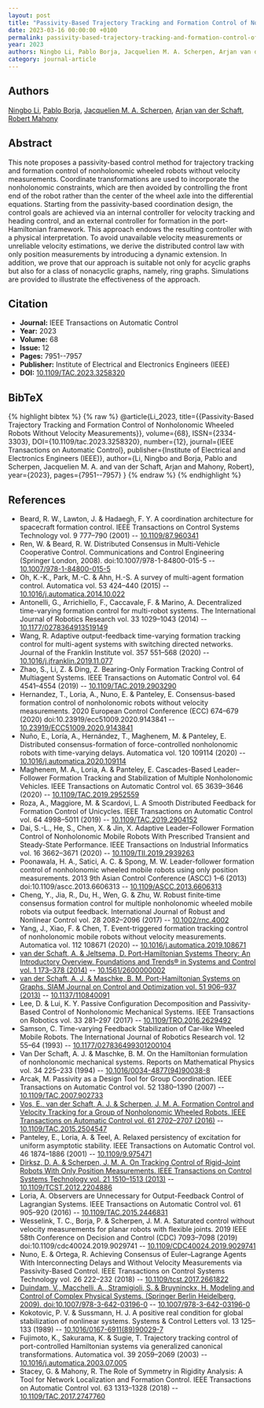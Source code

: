 ```yaml
---
layout: post
title: "Passivity-Based Trajectory Tracking and Formation Control of Nonholonomic Wheeled Robots Without Velocity Measurements"
date: 2023-03-16 00:00:00 +0100
permalink: passivity-based-trajectory-tracking-and-formation-control-of-nonholonomic-wheeled-robots-without-velocity-measurements
year: 2023
authors: Ningbo Li, Pablo Borja, Jacquelien M. A. Scherpen, Arjan van der Schaft, Robert Mahony
category: journal-article
---
```

 
## Authors
[Ningbo Li](authors/ningbo-li), [Pablo Borja](authors/luis-pablo-borja), [Jacquelien M. A. Scherpen](authors/jacquelien-m-a-scherpen), [Arjan van der Schaft](authors/arjan-van-der-schaft), [Robert Mahony](authors/robert-mahony)
 
## Abstract
This note proposes a passivity-based control method for trajectory tracking and formation control of nonholonomic wheeled robots without velocity measurements. Coordinate transformations are used to incorporate the nonholonomic constraints, which are then avoided by controlling the front end of the robot rather than the center of the wheel axle into the differential equations. Starting from the passivity-based coordination design, the control goals are achieved via an internal controller for velocity tracking and heading control, and an external controller for formation in the port-Hamiltonian framework. This approach endows the resulting controller with a physical interpretation. To avoid unavailable velocity measurements or unreliable velocity estimations, we derive the distributed control law with only position measurements by introducing a dynamic extension. In addition, we prove that our approach is suitable not only for acyclic graphs but also for a class of nonacyclic graphs, namely, ring graphs. Simulations are provided to illustrate the effectiveness of the approach.
 
## Citation
- **Journal:** IEEE Transactions on Automatic Control
- **Year:** 2023
- **Volume:** 68
- **Issue:** 12
- **Pages:** 7951--7957
- **Publisher:** Institute of Electrical and Electronics Engineers (IEEE)
- **DOI:** [10.1109/TAC.2023.3258320](https://doi.org/10.1109/TAC.2023.3258320)
 
## BibTeX
{% highlight bibtex %}
{% raw %}
@article{Li_2023,
  title={{Passivity-Based Trajectory Tracking and Formation Control of Nonholonomic Wheeled Robots Without Velocity Measurements}},
  volume={68},
  ISSN={2334-3303},
  DOI={10.1109/tac.2023.3258320},
  number={12},
  journal={IEEE Transactions on Automatic Control},
  publisher={Institute of Electrical and Electronics Engineers (IEEE)},
  author={Li, Ningbo and Borja, Pablo and Scherpen, Jacquelien M. A. and van der Schaft, Arjan and Mahony, Robert},
  year={2023},
  pages={7951--7957}
}
{% endraw %}
{% endhighlight %}
 
## References
- Beard, R. W., Lawton, J. & Hadaegh, F. Y. A coordination architecture for spacecraft formation control. IEEE Transactions on Control Systems Technology vol. 9 777–790 (2001) -- [10.1109/87.960341](https://doi.org/10.1109/87.960341)
- Ren, W. & Beard, R. W. Distributed Consensus in Multi-Vehicle Cooperative Control. Communications and Control Engineering (Springer London, 2008). doi:10.1007/978-1-84800-015-5 -- [10.1007/978-1-84800-015-5](https://doi.org/10.1007/978-1-84800-015-5)
- Oh, K.-K., Park, M.-C. & Ahn, H.-S. A survey of multi-agent formation control. Automatica vol. 53 424–440 (2015) -- [10.1016/j.automatica.2014.10.022](https://doi.org/10.1016/j.automatica.2014.10.022)
- Antonelli, G., Arrichiello, F., Caccavale, F. & Marino, A. Decentralized time-varying formation control for multi-robot systems. The International Journal of Robotics Research vol. 33 1029–1043 (2014) -- [10.1177/0278364913519149](https://doi.org/10.1177/0278364913519149)
- Wang, R. Adaptive output-feedback time-varying formation tracking control for multi-agent systems with switching directed networks. Journal of the Franklin Institute vol. 357 551–568 (2020) -- [10.1016/j.jfranklin.2019.11.077](https://doi.org/10.1016/j.jfranklin.2019.11.077)
- Zhao, S., Li, Z. & Ding, Z. Bearing-Only Formation Tracking Control of Multiagent Systems. IEEE Transactions on Automatic Control vol. 64 4541–4554 (2019) -- [10.1109/TAC.2019.2903290](https://doi.org/10.1109/TAC.2019.2903290)
- Hernandez, T., Loria, A., Nuno, E. & Panteley, E. Consensus-based formation control of nonholonomic robots without velocity measurements. 2020 European Control Conference (ECC) 674–679 (2020) doi:10.23919/ecc51009.2020.9143841 -- [10.23919/ECC51009.2020.9143841](https://doi.org/10.23919/ECC51009.2020.9143841)
- Nuño, E., Loría, A., Hernández, T., Maghenem, M. & Panteley, E. Distributed consensus-formation of force-controlled nonholonomic robots with time-varying delays. Automatica vol. 120 109114 (2020) -- [10.1016/j.automatica.2020.109114](https://doi.org/10.1016/j.automatica.2020.109114)
- Maghenem, M. A., Loria, A. & Panteley, E. Cascades-Based Leader–Follower Formation Tracking and Stabilization of Multiple Nonholonomic Vehicles. IEEE Transactions on Automatic Control vol. 65 3639–3646 (2020) -- [10.1109/TAC.2019.2952559](https://doi.org/10.1109/TAC.2019.2952559)
- Roza, A., Maggiore, M. & Scardovi, L. A Smooth Distributed Feedback for Formation Control of Unicycles. IEEE Transactions on Automatic Control vol. 64 4998–5011 (2019) -- [10.1109/TAC.2019.2904152](https://doi.org/10.1109/TAC.2019.2904152)
- Dai, S.-L., He, S., Chen, X. & Jin, X. Adaptive Leader–Follower Formation Control of Nonholonomic Mobile Robots With Prescribed Transient and Steady-State Performance. IEEE Transactions on Industrial Informatics vol. 16 3662–3671 (2020) -- [10.1109/TII.2019.2939263](https://doi.org/10.1109/TII.2019.2939263)
- Poonawala, H. A., Satici, A. C. & Spong, M. W. Leader-follower formation control of nonholonomic wheeled mobile robots using only position measurements. 2013 9th Asian Control Conference (ASCC) 1–6 (2013) doi:10.1109/ascc.2013.6606313 -- [10.1109/ASCC.2013.6606313](https://doi.org/10.1109/ASCC.2013.6606313)
- Cheng, Y., Jia, R., Du, H., Wen, G. & Zhu, W. Robust finite‐time consensus formation control for multiple nonholonomic wheeled mobile robots via output feedback. International Journal of Robust and Nonlinear Control vol. 28 2082–2096 (2017) -- [10.1002/rnc.4002](https://doi.org/10.1002/rnc.4002)
- Yang, J., Xiao, F. & Chen, T. Event-triggered formation tracking control of nonholonomic mobile robots without velocity measurements. Automatica vol. 112 108671 (2020) -- [10.1016/j.automatica.2019.108671](https://doi.org/10.1016/j.automatica.2019.108671)
- [van der Schaft, A. & Jeltsema, D. Port-Hamiltonian Systems Theory: An Introductory Overview. Foundations and Trends® in Systems and Control vol. 1 173–378 (2014)](port-hamiltonian-systems-theory-an-introductory-overview-journal) -- [10.1561/2600000002](https://doi.org/10.1561/2600000002)
- [van der Schaft, A. J. & Maschke, B. M. Port-Hamiltonian Systems on Graphs. SIAM Journal on Control and Optimization vol. 51 906–937 (2013)](port-hamiltonian-systems-on-graphs) -- [10.1137/110840091](https://doi.org/10.1137/110840091)
- Lee, D. & Lui, K. Y. Passive Configuration Decomposition and Passivity-Based Control of Nonholonomic Mechanical Systems. IEEE Transactions on Robotics vol. 33 281–297 (2017) -- [10.1109/TRO.2016.2629492](https://doi.org/10.1109/TRO.2016.2629492)
- Samson, C. Time-varying Feedback Stabilization of Car-like Wheeled Mobile Robots. The International Journal of Robotics Research vol. 12 55–64 (1993) -- [10.1177/027836499301200104](https://doi.org/10.1177/027836499301200104)
- Van Der Schaft, A. J. & Maschke, B. M. On the Hamiltonian formulation of nonholonomic mechanical systems. Reports on Mathematical Physics vol. 34 225–233 (1994) -- [10.1016/0034-4877(94)90038-8](https://doi.org/10.1016/0034-4877(94)90038-8)
- Arcak, M. Passivity as a Design Tool for Group Coordination. IEEE Transactions on Automatic Control vol. 52 1380–1390 (2007) -- [10.1109/TAC.2007.902733](https://doi.org/10.1109/TAC.2007.902733)
- [Vos, E., van der Schaft, A. J. & Scherpen, J. M. A. Formation Control and Velocity Tracking for a Group of Nonholonomic Wheeled Robots. IEEE Transactions on Automatic Control vol. 61 2702–2707 (2016)](formation-control-and-velocity-tracking-for-a-group-of-nonholonomic-wheeled-robots) -- [10.1109/TAC.2015.2504547](https://doi.org/10.1109/TAC.2015.2504547)
- Panteley, E., Loria, A. & Teel, A. Relaxed persistency of excitation for uniform asymptotic stability. IEEE Transactions on Automatic Control vol. 46 1874–1886 (2001) -- [10.1109/9.975471](https://doi.org/10.1109/9.975471)
- [Dirksz, D. A. & Scherpen, J. M. A. On Tracking Control of Rigid-Joint Robots With Only Position Measurements. IEEE Transactions on Control Systems Technology vol. 21 1510–1513 (2013)](on-tracking-control-of-rigid-joint-robots-with-only-position-measurements) -- [10.1109/TCST.2012.2204886](https://doi.org/10.1109/TCST.2012.2204886)
- Loria, A. Observers are Unnecessary for Output-Feedback Control of Lagrangian Systems. IEEE Transactions on Automatic Control vol. 61 905–920 (2016) -- [10.1109/TAC.2015.2446831](https://doi.org/10.1109/TAC.2015.2446831)
- Wesselink, T. C., Borja, P. & Scherpen, J. M. A. Saturated control without velocity measurements for planar robots with flexible joints. 2019 IEEE 58th Conference on Decision and Control (CDC) 7093–7098 (2019) doi:10.1109/cdc40024.2019.9029741 -- [10.1109/CDC40024.2019.9029741](https://doi.org/10.1109/CDC40024.2019.9029741)
- Nuno, E. & Ortega, R. Achieving Consensus of Euler–Lagrange Agents With Interconnecting Delays and Without Velocity Measurements via Passivity-Based Control. IEEE Transactions on Control Systems Technology vol. 26 222–232 (2018) -- [10.1109/tcst.2017.2661822](https://doi.org/10.1109/tcst.2017.2661822)
- [Duindam, V., Macchelli, A., Stramigioli, S. & Bruyninckx, H. Modeling and Control of Complex Physical Systems. (Springer Berlin Heidelberg, 2009). doi:10.1007/978-3-642-03196-0](modeling-and-control-of-complex-physical-systems) -- [10.1007/978-3-642-03196-0](https://doi.org/10.1007/978-3-642-03196-0)
- Kokotovic, P. V. & Sussmann, H. J. A positive real condition for global stabilization of nonlinear systems. Systems &amp; Control Letters vol. 13 125–133 (1989) -- [10.1016/0167-6911(89)90029-7](https://doi.org/10.1016/0167-6911(89)90029-7)
- Fujimoto, K., Sakurama, K. & Sugie, T. Trajectory tracking control of port-controlled Hamiltonian systems via generalized canonical transformations. Automatica vol. 39 2059–2069 (2003) -- [10.1016/j.automatica.2003.07.005](https://doi.org/10.1016/j.automatica.2003.07.005)
- Stacey, G. & Mahony, R. The Role of Symmetry in Rigidity Analysis: A Tool for Network Localization and Formation Control. IEEE Transactions on Automatic Control vol. 63 1313–1328 (2018) -- [10.1109/TAC.2017.2747760](https://doi.org/10.1109/TAC.2017.2747760)

